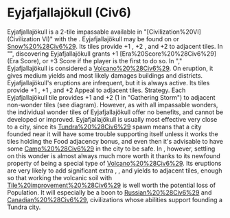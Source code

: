 # Eyjafjallajökull (Civ6)

Eyjafjallajökull is a 2-tile impassable available in "[Civilization%20VI](Civilization VI)" with the . Eyjafjallajökull may be found on or [Snow%20%28Civ6%29](Snow). Its tiles provide +1 , +2 , and +2 to adjacent tiles.
In "", discovering Eyjafjallajökull grants +1 [Era%20Score%20%28Civ6%29](Era Score), or +3 Score if the player is the first to do so.
In "," Eyjafjallajökull is considered a [Volcano%20%28Civ6%29](Volcano). On eruption, it gives medium yields and most likely damages buildings and districts. Eyjafjallajökull's eruptions are infrequent, but it is always active. Its tiles provide +1 , +1 , and +2 Appeal to adjacent tiles.
Strategy.
Each Eyjafjallajökull tile provides +1 and +2 (1 in "Gathering Storm") to adjacent non-wonder tiles (see diagram). However, as with all impassable wonders, the individual wonder tiles of Eyjafjallajökull offer no benefits, and cannot be developed or improved. Eyjafjallajökull is usually most effective very close to a city, since its [Tundra%20%28Civ6%29](Tundra) spawn means that a city founded near it will have some trouble supporting itself unless it works the tiles holding the Food adjacency bonus, and even then it's advisable to have some [Camp%20%28Civ6%29](Camps) in the city to be safe.
In , however, settling on this wonder is almost always much more worth it thanks to its newfound property of being a special type of [Volcano%20%28Civ6%29](Volcano). Its eruptions are very likely to add significant extra , , and yields to adjacent tiles, enough so that working the volcanic soil with [Tile%20improvement%20%28Civ6%29](improvements) is well worth the potential loss of Population. It will especially be a boon to [Russian%20%28Civ6%29](Russia) and [Canadian%20%28Civ6%29](Canada), civilizations whose abilities support founding a Tundra city.